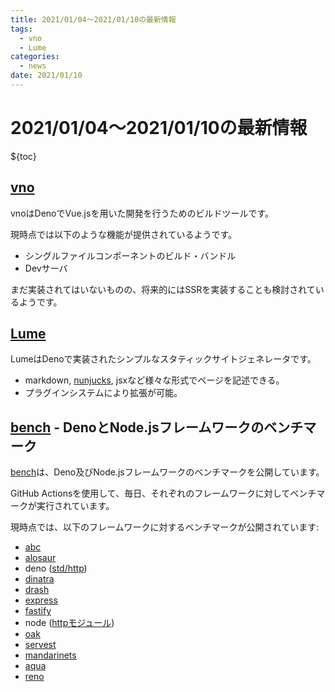 ```yaml
---
title: 2021/01/04〜2021/01/10の最新情報
tags:
  - vno
  - Lume
categories:
  - news
date: 2021/01/10
---
```


# 2021/01/04〜2021/01/10の最新情報

${toc}

## [vno](https://github.com/oslabs-beta/vno)

vnoはDenoでVue.jsを用いた開発を行うためのビルドツールです。

現時点では以下のような機能が提供されているようです。

* シングルファイルコンポーネントのビルド・バンドル
* Devサーバ

まだ実装されてはいないものの、将来的にはSSRを実装することも検討されているようです。

## [Lume](https://github.com/lumeland/lume)

LumeはDenoで実装されたシンプルなスタティックサイトジェネレータです。

* markdown, [nunjucks](https://github.com/mozilla/nunjucks), jsxなど様々な形式でページを記述できる。 
* プラグインシステムにより拡張が可能。

## [bench](https://github.com/denosaurs/bench) - DenoとNode.jsフレームワークのベンチマーク

[bench](https://github.com/denosaurs/bench)は、Deno及びNode.jsフレームワークのベンチマークを公開しています。

GitHub Actionsを使用して、毎日、それぞれのフレームワークに対してベンチマークが実行されています。

現時点では、以下のフレームワークに対するベンチマークが公開されています:

* [abc](https://github.com/zhmushan/abc)
* [alosaur](https://github.com/alosaur/alosaur)
* deno ([std/http](https://deno.land/std/http))
* [dinatra](https://github.com/syumai/dinatra)
* [drash](https://github.com/drashland/deno-drash)
* [express](https://github.com/expressjs/express)
* [fastify](https://github.com/fastify/fastify)
* node ([httpモジュール](https://nodejs.org/api/http.html))
* [oak](https://github.com/oakserver/oak)
* [servest](https://github.com/keroxp/servest)
* [mandarinets](https://github.com/mandarineorg/mandarinets)
* [aqua](https://github.com/l2ig/aqua)
* [reno](https://github.com/reno-router/reno)
